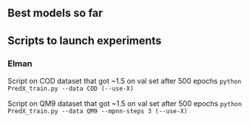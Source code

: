## Best models so far
## Scripts to launch experiments


### Elman
Script on COD dataset that got ~1.5 on val set after 500 epochs
```python PredX_train.py --data COD (--use-X)```

Script on QM9 dataset that got ~1.5 on val set after 500 epochs
```python PredX_train.py --data QM9 --mpnn-steps 3 (--use-X)```
